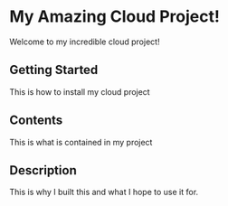 # My Amazing Cloud Project!

Welcome to my incredible cloud project!

## Getting Started

This is how to install my cloud project

## Contents

This is what is contained in my project

## Description

This is why I built this and what I hope to use it for.
